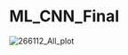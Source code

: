 # ML_CNN_Final

![266112_All_plot](https://user-images.githubusercontent.com/104840255/205010392-37ee2fd3-40d1-475c-8853-167d41d82de6.png)
